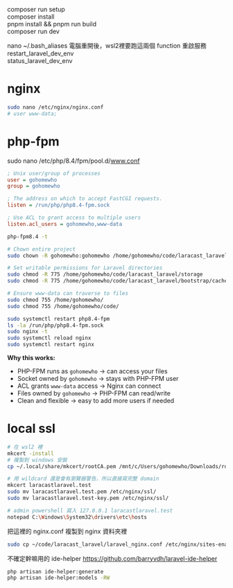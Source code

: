 composer run setup  
composer install  
pnpm install && pnpm run build  
composer run dev  

nano ~/.bash_aliases
電腦重開後，wsl2裡要跑這兩個 function 重啟服務  
restart_laravel_dev_env  
status_laravel_dev_env  

# nginx 
```bash 
sudo nano /etc/nginx/nginx.conf
# user www-data;
```

# php-fpm
sudo nano /etc/php/8.4/fpm/pool.d/www.conf
```ini
; Unix user/group of processes
user = gohomewho
group = gohomewho

; The address on which to accept FastCGI requests.
listen = /run/php/php8.4-fpm.sock

; Use ACL to grant access to multiple users
listen.acl_users = gohomewho,www-data
```

```bash
php-fpm8.4 -t

# Chown entire project
sudo chown -R gohomewho:gohomewho /home/gohomewho/code/laracast_laravel

# Set writable permissions for Laravel directories
sudo chmod -R 775 /home/gohomewho/code/laracast_laravel/storage
sudo chmod -R 775 /home/gohomewho/code/laracast_laravel/bootstrap/cache

# Ensure www-data can traverse to files
sudo chmod 755 /home/gohomewho/
sudo chmod 755 /home/gohomewho/code/

sudo systemctl restart php8.4-fpm 
ls -la /run/php/php8.4-fpm.sock 
sudo nginx -t 
sudo systemctl reload nginx 
sudo systemctl restart nginx 
```

**Why this works:**
- PHP-FPM runs as `gohomewho` → can access your files
- Socket owned by `gohomewho` → stays with PHP-FPM user
- ACL grants `www-data` access → Nginx can connect
- Files owned by `gohomewho` → PHP-FPM can read/write
- Clean and flexible → easy to add more users if needed


# local ssl
```bash
# 在 wsl2 裡
mkcert -install
# 複製到 windows 安裝
cp ~/.local/share/mkcert/rootCA.pem /mnt/c/Users/gohomewho/Downloads/rootCA.pem

# 用 wildcard 還是會有瀏覽器警告，所以直接寫完整 domain
mkcert laracastlaravel.test
sudo mv laracastlaravel.test.pem /etc/nginx/ssl/
sudo mv laracastlaravel.test-key.pem /etc/nginx/ssl/

# admin powershell 寫入 127.0.0.1 laracastlaravel.test
notepad C:\Windows\System32\drivers\etc\hosts
```

把這裡的 nginx.conf 複製到 nginx 資料夾裡
```bash
sudo cp ~/code/laracast_laravel/laravel_nginx.conf /etc/nginx/sites-enabled/laravel_nginx.conf
```

不確定幹嘛用的 ide-helper 
https://github.com/barryvdh/laravel-ide-helper 
```bash 
php artisan ide-helper:generate
php artisan ide-helper:models -RW
```


